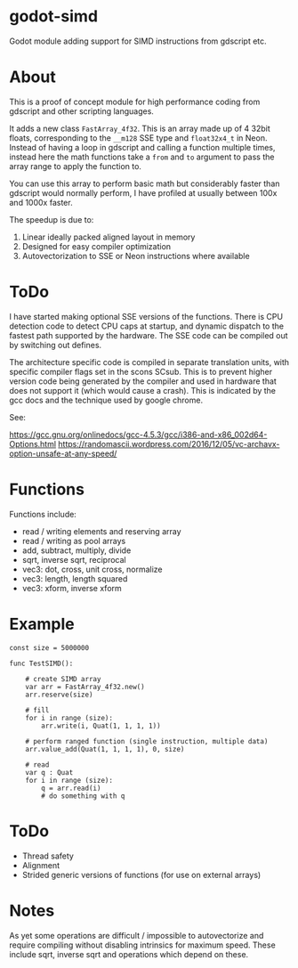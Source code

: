 # godot-simd
Godot module adding support for SIMD instructions from gdscript etc.

# About
This is a proof of concept module for high performance coding from gdscript and other scripting languages.

It adds a new class `FastArray_4f32`. This is an array made up of 4 32bit floats, corresponding to the `__m128` SSE type and `float32x4_t` in Neon. Instead of having a loop in gdscript and calling a function multiple times, instead here the math functions take a `from` and `to` argument to pass the array range to apply the function to. 

You can use this array to perform basic math but considerably faster than gdscript would normally perform, I have profiled at usually between 100x and 1000x faster.

The speedup is due to:
1) Linear ideally packed aligned layout in memory
2) Designed for easy compiler optimization
3) Autovectorization to SSE or Neon instructions where available

# ToDo
I have started making optional SSE versions of the functions. There is CPU detection code to detect CPU caps at startup, and dynamic dispatch to the fastest path supported by the hardware. The SSE code can be compiled out by switching out defines.

The architecture specific code is compiled in separate translation units, with specific compiler flags set in the scons SCsub. This is to prevent higher version code being generated by the compiler and used in hardware that does not support it (which would cause a crash). This is indicated by the gcc docs and the technique used by google chrome.

See:

https://gcc.gnu.org/onlinedocs/gcc-4.5.3/gcc/i386-and-x86_002d64-Options.html
https://randomascii.wordpress.com/2016/12/05/vc-archavx-option-unsafe-at-any-speed/

# Functions
Functions include:
* read / writing elements and reserving array
* read / writing as pool arrays
* add, subtract, multiply, divide
* sqrt, inverse sqrt, reciprocal
* vec3: dot, cross, unit cross, normalize
* vec3: length, length squared
* vec3: xform, inverse xform

# Example
```
const size = 5000000

func TestSIMD():

	# create SIMD array
	var arr = FastArray_4f32.new()
	arr.reserve(size)

	# fill
	for i in range (size):
		arr.write(i, Quat(1, 1, 1, 1))

	# perform ranged function (single instruction, multiple data)
	arr.value_add(Quat(1, 1, 1, 1), 0, size)

	# read
	var q : Quat
	for i in range (size):
		q = arr.read(i)
		# do something with q
```

# ToDo
* Thread safety
* Alignment
* Strided generic versions of functions (for use on external arrays)

# Notes
As yet some operations are difficult / impossible to autovectorize and require compiling without disabling intrinsics for maximum speed. These include sqrt, inverse sqrt and operations which depend on these.
